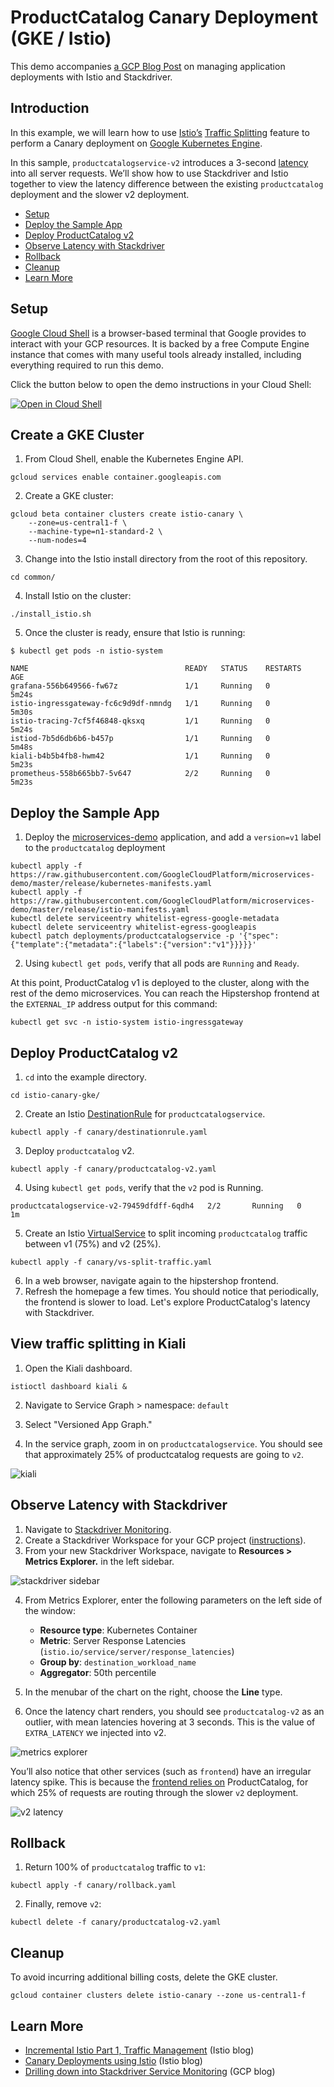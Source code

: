# ProductCatalog Canary Deployment (GKE / Istio)

This demo accompanies [a GCP Blog Post](https://cloud.google.com/blog/products/networking/advanced-application-deployments-and-traffic-management-with-istio-on-gke) on managing application deployments with Istio and
Stackdriver.

## Introduction

In this example, we will learn how to use [Istio’s](https://istio.io/) [Traffic Splitting](https://istio.io/docs/concepts/traffic-management/#splitting-traffic-between-versions) feature to perform a Canary deployment on [Google Kubernetes Engine](https://cloud.google.com/kubernetes-engine/).

In this sample, `productcatalogservice-v2` introduces a 3-second
[latency](https://github.com/GoogleCloudPlatform/microservices-demo/tree/master/src/productcatalogservice#latency-injection) into all server requests. We’ll show how to use Stackdriver and Istio together to
view the latency difference between the existing `productcatalog` deployment and the
slower v2 deployment.

  - [Setup](#setup)
  - [Deploy the Sample App](#deploy-the-sample-app)
  - [Deploy ProductCatalog v2](#deploy-productcatalog-v2)
  - [Observe Latency with Stackdriver](#observe-latency-with-stackdriver)
  - [Rollback](#rollback)
  - [Cleanup](#cleanup)
  - [Learn More](#learn-more)

## Setup

[Google Cloud Shell](https://cloud.google.com/shell/docs/) is a browser-based terminal that Google provides to interact with your GCP resources. It is backed by a free Compute Engine instance that comes with many useful tools already installed, including everything required to run this demo.

Click the button below to open the demo instructions in your Cloud Shell:

[![Open in Cloud Shell](http://gstatic.com/cloudssh/images/open-btn.svg)](https://console.cloud.google.com/cloudshell/open?git_repo=https%3A%2F%2Fgithub.com%2FGoogleCloudPlatform%2Fistio-samples&page=editor&tutorial=istio-canary-gke/README.md)


## Create a GKE Cluster

1. From Cloud Shell, enable the Kubernetes Engine API.

```
gcloud services enable container.googleapis.com
```

2. Create a GKE cluster:

```
gcloud beta container clusters create istio-canary \
    --zone=us-central1-f \
    --machine-type=n1-standard-2 \
    --num-nodes=4
```

3. Change into the Istio install directory from the root of this repository.
```
cd common/
```

4. Install Istio on the cluster:

```
./install_istio.sh
```

5. Once the cluster is ready, ensure that Istio is running:

```
$ kubectl get pods -n istio-system

NAME                                   READY   STATUS    RESTARTS   AGE
grafana-556b649566-fw67z               1/1     Running   0          5m24s
istio-ingressgateway-fc6c9d9df-nmndg   1/1     Running   0          5m30s
istio-tracing-7cf5f46848-qksxq         1/1     Running   0          5m24s
istiod-7b5d6db6b6-b457p                1/1     Running   0          5m48s
kiali-b4b5b4fb8-hwm42                  1/1     Running   0          5m23s
prometheus-558b665bb7-5v647            2/2     Running   0          5m23s
```

## Deploy the Sample App

1. Deploy the [microservices-demo](https://github.com/GoogleCloudPlatform/microservices-demo) application, and add a `version=v1` label to the `productcatalog` deployment

```
kubectl apply -f https://raw.githubusercontent.com/GoogleCloudPlatform/microservices-demo/master/release/kubernetes-manifests.yaml
kubectl apply -f https://raw.githubusercontent.com/GoogleCloudPlatform/microservices-demo/master/release/istio-manifests.yaml
kubectl delete serviceentry whitelist-egress-google-metadata
kubectl delete serviceentry whitelist-egress-googleapis
kubectl patch deployments/productcatalogservice -p '{"spec":{"template":{"metadata":{"labels":{"version":"v1"}}}}}'
```

2. Using `kubectl get pods`, verify that all pods are `Running` and `Ready`.

At this point, ProductCatalog v1 is deployed to the cluster, along with the rest of the
demo microservices. You can reach the Hipstershop frontend at the `EXTERNAL_IP` address
output for this command:

```
kubectl get svc -n istio-system istio-ingressgateway
```

## Deploy ProductCatalog v2

1. `cd` into the example directory.

```
cd istio-canary-gke/
```

2. Create an Istio [DestinationRule](https://istio.io/docs/reference/config/istio.networking.v1alpha3/#DestinationRule) for `productcatalogservice`.

```
kubectl apply -f canary/destinationrule.yaml
```

3. Deploy `productcatalog` v2.
```
kubectl apply -f canary/productcatalog-v2.yaml
```

4. Using `kubectl get pods`, verify that the `v2` pod is Running.
```
productcatalogservice-v2-79459dfdff-6qdh4   2/2       Running   0          1m
```

5. Create an Istio [VirtualService](https://istio.io/docs/reference/config/istio.networking.v1alpha3/#VirtualService) to split incoming `productcatalog` traffic between v1 (75%) and v2 (25%).
```
kubectl apply -f canary/vs-split-traffic.yaml
```

6. In a web browser, navigate again to the hipstershop frontend.
7. Refresh the homepage a few times. You should notice that periodically, the frontend is
   slower to load. Let's explore ProductCatalog's latency with Stackdriver.


## View traffic splitting in Kiali

1. Open the Kiali dashboard.

```
istioctl dashboard kiali &
```

2. Navigate to Service Graph > namespace: `default`

3. Select "Versioned App Graph."
4. In the service graph, zoom in on `productcatalogservice`. You should see that approximately 25% of productcatalog requests are going to `v2`.

![kiali](screenshots/kiali.png)

## Observe Latency with Stackdriver

1. Navigate to [Stackdriver Monitoring](https://app.google.stackdriver.com).
2. Create a Stackdriver Workspace for your GCP project
   ([instructions](https://cloud.google.com/monitoring/workspaces/guide#single-project-ws)).
3. From your new Stackdriver Workspace, navigate to **Resources > Metrics Explorer.** in the
   left sidebar.

![stackdriver sidebar](screenshots/stackdriver-sidebar.png)


4. From Metrics Explorer, enter the following parameters on the left side of the window:
	- **Resource type**: Kubernetes Container
	- **Metric**: Server Response Latencies (`istio.io/service/server/response_latencies`)
	- **Group by**: `destination_workload_name`
	- **Aggregator**: 50th percentile

5. In the menubar of the chart on the right, choose the **Line** type.
6. Once the latency chart renders, you should see `productcatalog-v2` as an outlier, with
    mean latencies hovering at 3 seconds. This is the value of `EXTRA_LATENCY` we injected into v2.

![metrics explorer](screenshots/metrics-explorer.png)

You’ll also notice that other services (such as `frontend`) have an irregular latency spike. This is because the [frontend relies on](https://github.com/GoogleCloudPlatform/microservices-demo#service-architecture) ProductCatalog, for which 25% of requests are routing through the slower `v2` deployment.

![v2 latency](screenshots/v2-latency.png)

## Rollback

1. Return 100% of `productcatalog` traffic to `v1`:
```
kubectl apply -f canary/rollback.yaml
```
2. Finally, remove `v2`:
```
kubectl delete -f canary/productcatalog-v2.yaml
```

## Cleanup

To avoid incurring additional billing costs, delete the GKE cluster.

```
gcloud container clusters delete istio-canary --zone us-central1-f
```

## Learn More

- [Incremental Istio Part 1, Traffic
  Management](https://istio.io/blog/2018/incremental-traffic-management/) (Istio blog)
- [Canary Deployments using Istio](https://istio.io/blog/2017/0.1-canary/)  (Istio blog)
- [Drilling down into Stackdriver Service
  Monitoring](https://cloud.google.com/blog/products/gcp/drilling-down-into-stackdriver-service-monitoring)
  (GCP blog)
